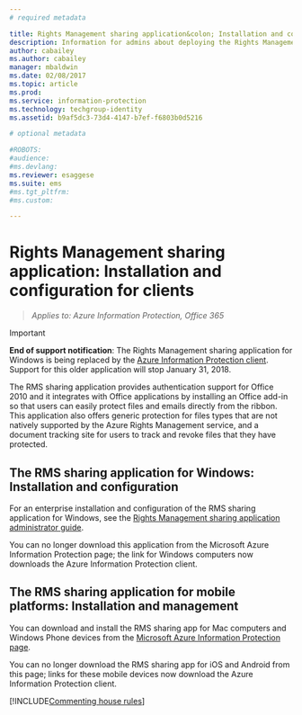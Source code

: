 ```yaml
---
# required metadata

title: Rights Management sharing application&colon; Installation and configuration for clients | Azure Information Protection
description: Information for admins about deploying the Rights Management (RMS) sharing application on Windows computers and mobile devices.
author: cabailey
ms.author: cabailey
manager: mbaldwin
ms.date: 02/08/2017
ms.topic: article
ms.prod:
ms.service: information-protection
ms.technology: techgroup-identity
ms.assetid: b9af5dc3-73d4-4147-b7ef-f6803b0d5216

# optional metadata

#ROBOTS:
#audience:
#ms.devlang:
ms.reviewer: esaggese
ms.suite: ems
#ms.tgt_pltfrm:
#ms.custom:

---
```


# Rights Management sharing application: Installation and configuration for clients

>*Applies to: Azure Information Protection, Office 365*

> [!IMPORTANT]
> **End of support notification**: The Rights Management sharing application for Windows is being replaced by the [Azure Information Protection client](../rms-client/aip-client.md). Support for this older application will stop January 31, 2018. 
 
The RMS sharing application provides authentication support for Office 2010 and it integrates with Office applications by installing an Office add-in so that users can easily protect files and emails directly from the ribbon. This application also offers generic protection for files types that are not natively supported by the Azure Rights Management service, and a document tracking site for users to track and revoke files that they have protected.

## The RMS sharing application for Windows: Installation and configuration
For an enterprise installation and configuration of the RMS sharing application for Windows, see the [Rights Management sharing application administrator guide](../rms-client/sharing-app-admin-guide.md).

You can no longer download this application from the Microsoft Azure Information Protection page; the link for Windows computers now downloads the Azure Information Protection client. 


## The RMS sharing application for mobile platforms: Installation and management
You can download and install the RMS sharing app for Mac computers and Windows Phone devices from the [Microsoft Azure Information Protection page](https://go.microsoft.com/fwlink/?LinkId=303970). 

You can no longer download the RMS sharing app for iOS and Android from this page; links for these mobile devices now download the Azure Information Protection client. 


[!INCLUDE[Commenting house rules](../includes/houserules.md)]


